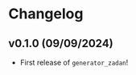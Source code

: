 # Changelog

<!--next-version-placeholder-->

## v0.1.0 (09/09/2024)

- First release of `generator_zadan`!